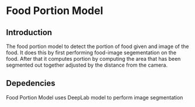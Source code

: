 # Food Portion Model

## Introduction
The food portion model to detect the portion of food given and image of the food.
It does this by first performing food-image segementation on the food.
After that it computes portion by computing the area that has been segmented out 
together adjusted by the distance from the camera.

## Depedencies
Food Portion Model uses DeepLab model to perform image segmentation

